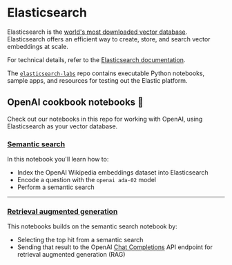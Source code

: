 # Elasticsearch

Elasticsearch is the [world's most downloaded vector database](https://www.elastic.co/elasticsearch/vector-database). Elasticsearch offers an efficient way to create, store, and search vector embeddings at scale.

For technical details, refer to the [Elasticsearch documentation](https://www.elastic.co/guide/en/elasticsearch/reference/current/knn-search.html).

The [`elasticsearch-labs`](https://github.com/elastic/elasticsearch-labs) repo contains executable Python notebooks, sample apps, and resources for testing out the Elastic platform.

## OpenAI cookbook notebooks 📒

Check out our notebooks in this repo for working with OpenAI, using Elasticsearch as your vector database.

### [Semantic search](https://github.com/openai/openai-cookbook/blob/main/examples/vector_databases/elasticsearch/elasticsearch-semantic-search.ipynb)

In this notebook you'll learn how to:

 - Index the OpenAI Wikipedia embeddings dataset into Elasticsearch
 - Encode a question with the `openai ada-02` model
 - Perform a semantic search

<hr>


### [Retrieval augmented generation](https://github.com/openai/openai-cookbook/blob/main/examples/vector_databases/elasticsearch/elasticsearch-retrieval-augmented-generation.ipynb)

This notebooks builds on the semantic search notebook by:

- Selecting the top hit from a semantic search
- Sending that result to the OpenAI [Chat Completions](https://platform.openai.com/docs/guides/gpt/chat-completions-api) API endpoint for retrieval augmented generation (RAG)

